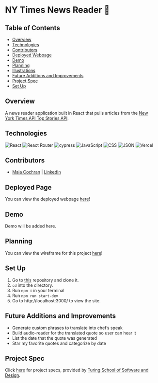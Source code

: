 # NY Times News Reader 📰

## Table of Contents
  - [Overview](#overview)
  - [Technologies](#technologies)
  - [Contributors](#contributors)
  - [Deployed Webpage](#deployed-page)
  - [Demo](#demo)
  - [Planning](planning)
  - [Illustrations](#illustrations)
  - [Future Additions and Improvements](#future-additions-and-improvements)
  - [Project Spec](#project-spec)
  - [Set Up](#set-up)

## Overview
A news reader application built in React that pulls articles from the [New York Times API Top Stories API](https://developer.nytimes.com/docs/top-stories-product/1/overview).

## Technologies
![React](https://img.shields.io/badge/react-%2320232a.svg?style=for-the-badge&logo=react&logoColor=%2361DAFB)
![React Router](https://img.shields.io/badge/React_Router-CA4245?style=for-the-badge&logo=react-router&logoColor=white)
![cypress](https://img.shields.io/badge/-cypress-%23E5E5E5?style=for-the-badge&logo=cypress&logoColor=058a5e)
![JavaScript](https://img.shields.io/badge/JavaScript-323330?style=for-the-badge&logo=javascript&logoColor=F7DF1E)
![CSS](https://img.shields.io/badge/CSS3-1572B6?style=for-the-badge&logo=css3&logoColor=white)
![JSON](https://img.shields.io/badge/json-5E5C5C?style=for-the-badge&logo=json&logoColor=white)
![Vercel](https://user-images.githubusercontent.com/101746747/188785090-4abee495-4f46-4dba-b554-e16ded576297.png)

## Contributors
- [Maia Cochran](https://github.com/Maia-Cochran) | [LinkedIn](https://www.linkedin.com/in/maiaecochran/)

## Deployed Page
You can view the deployed webpage [here](https://ny-times-lac.vercel.app/)!

## Demo
Demo will be added here. 

## Planning
You can view the wireframe for this project [here](https://www.figma.com/file/cDBE6ObXoTOLudLYS6Yfpv/NY-Times?node-id=0%3A1)!

## Set Up
1. Go to [this](https://github.com/Maia-Cochran/ny-times) repository and clone it. 
2. `cd` into the directory.
3. Run `npm i` in your terminal
4. Run `npm run start-dev`
6. Go to http://localhost:3000/ to view the site.

## Future Additions and Improvements
- Generate custom phrases to translate into chef’s speak
- Build audio-reader for the translated quote so user can hear it
- List the date that the quote was generated
- Star my favorite quotes and categorize by date

## Project Spec
Click [here](https://mod4.turing.edu/projects/take_home/take_home_fe) for project specs, provided by [Turing School of Software and Design](https://turing.edu/).
